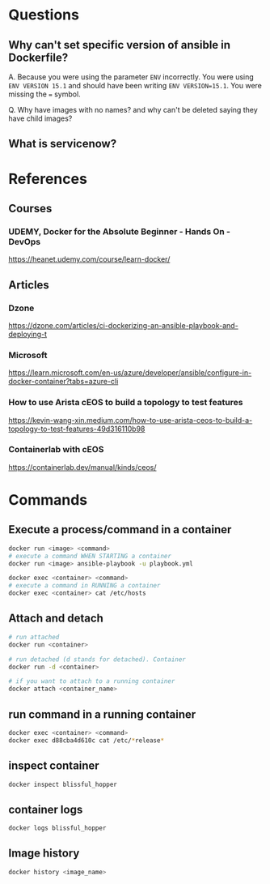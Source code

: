 # Questions

## Why can't set specific version of ansible in Dockerfile?
A. Because you were using the parameter `ENV` incorrectly. You were using `ENV VERSION 15.1` and should have been writing `ENV VERSION=15.1`. You were missing the `=` symbol.

Q. Why have images with no names? and why can't be deleted saying they have child images?

## What is servicenow?

# References

## Courses
### UDEMY, Docker for the Absolute Beginner - Hands On - DevOps
<https://heanet.udemy.com/course/learn-docker/>

## Articles
### Dzone
<https://dzone.com/articles/ci-dockerizing-an-ansible-playbook-and-deploying-t>

### Microsoft
<https://learn.microsoft.com/en-us/azure/developer/ansible/configure-in-docker-container?tabs=azure-cli>

### How to use Arista cEOS to build a topology to test features
<https://kevin-wang-xin.medium.com/how-to-use-arista-ceos-to-build-a-topology-to-test-features-49d316110b98>

### Containerlab with cEOS
<https://containerlab.dev/manual/kinds/ceos/>

# Commands

## Execute a process/command in a container
```bash
docker run <image> <command>
# execute a command WHEN STARTING a container
docker run <image> ansible-playbook -u playbook.yml
```

```bash
docker exec <container> <command>
# execute a command in RUNNING a container
docker exec <container> cat /etc/hosts
```

## Attach and detach
```bash
# run attached
docker run <container>

# run detached (d stands for detached). Container
docker run -d <container>

# if you want to attach to a running container
docker attach <container_name>
```

## run command in a running container
```bash
docker exec <container> <command>
docker exec d88cba4d610c cat /etc/*release*
```

## inspect container
```bash
docker inspect blissful_hopper
```

## container logs
```bash
docker logs blissful_hopper
```

## Image history
```bash
docker history <image_name>
```
